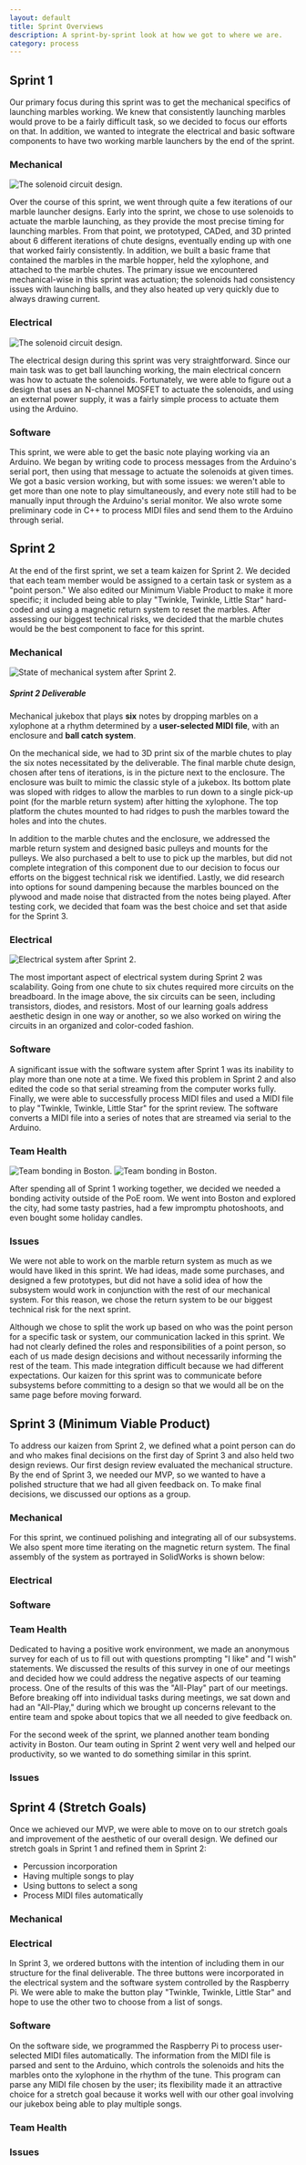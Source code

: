 ```yaml
---
layout: default
title: Sprint Overviews
description: A sprint-by-sprint look at how we got to where we are.
category: process
---
```






## Sprint 1
Our primary focus during this sprint was to get the mechanical specifics of launching marbles working. We knew that consistently launching marbles would prove to be a fairly difficult task, so we decided to focus our efforts on that. In addition, we wanted to integrate the electrical and basic software components to have two working marble launchers by the end of the sprint.


### Mechanical

![The solenoid circuit design.](media/mech1.jpg)


Over the course of this sprint, we went through quite a few iterations of our marble launcher designs. Early into the sprint, we chose to use solenoids to actuate the marble launching, as they provide the most precise timing for launching marbles. From that point, we prototyped, CADed, and 3D printed about 6 different iterations of chute designs, eventually ending up with one that worked fairly consistently. In addition, we built a basic frame that contained the marbles in the marble hopper, held the xylophone, and attached to the marble chutes. The primary issue we encountered mechanical-wise in this sprint was actuation; the solenoids had consistency issues with launching balls, and they also heated up very quickly due to always drawing current.

### Electrical

![The solenoid circuit design.](media/elec1.jpg)

The electrical design during this sprint was very straightforward. Since our main task was to get ball launching working, the main electrical concern was how to actuate the solenoids. Fortunately, we were able to figure out a design that uses an N-channel MOSFET to actuate the solenoids, and using an external power supply, it was a fairly simple process to actuate them using the Arduino.

### Software

This sprint, we were able to get the basic note playing working via an Arduino. We began by writing code to process messages from the Arduino's serial port, then using that message to actuate the solenoids at given times. We got a basic version working, but with some issues: we weren't able to get more than one note to play simultaneously, and every note still had to be manually input through the Arduino's serial monitor. We also wrote some preliminary code in C++ to process MIDI files and send them to the Arduino through serial.


## Sprint 2

At the end of the first sprint, we set a team kaizen for Sprint 2. We decided that each team member would be assigned to a certain task or system as a "point person." We also edited our Minimum Viable Product to make it more specific; it included being able to play "Twinkle, Twinkle, Little Star" hard-coded and using a magnetic return system to reset the marbles. After assessing our biggest technical risks, we decided that the marble chutes would be the best component to face for this sprint.

### Mechanical

![State of mechanical system after Sprint 2.](media/mech_sys_2.png)

##### Sprint 2 Deliverable

Mechanical jukebox that plays **six** notes by dropping marbles on a xylophone at a rhythm determined by a **user-selected MIDI file**, with an enclosure and **ball catch system**.

On the mechanical side, we had to 3D print six of the marble chutes to play the six notes necessitated by the deliverable. The final marble chute design, chosen after tens of iterations, is in the picture next to the enclosure. The enclosure was built to mimic the classic style of a jukebox. Its bottom plate was sloped with ridges to allow the marbles to run down to a single pick-up point (for the marble return system) after hitting the xylophone. The top platform the chutes mounted to had ridges to push the marbles toward the holes and into the chutes.

In addition to the marble chutes and the enclosure, we addressed the marble return system and designed basic pulleys and mounts for the pulleys. We also purchased a belt to use to pick up the marbles, but did not complete integration of this component due to our decision to focus our efforts on the biggest technical risk we identified. Lastly, we did research into options for sound dampening because the marbles bounced on the plywood and made noise that distracted from the notes being played. After testing cork, we decided that foam was the best choice and set that aside for the Sprint 3.

### Electrical

![Electrical system after Sprint 2.](media/elec_sys_2.png)

The most important aspect of electrical system during Sprint 2 was scalability. Going from one chute to six chutes required more circuits on the breadboard. In the image above, the six circuits can be seen, including transistors, diodes, and resistors. Most of our learning goals address aesthetic design in one way or another, so we also worked on wiring the circuits in an organized and color-coded fashion.

### Software

A significant issue with the software system after Sprint 1 was its inability to play more than one note at a time. We fixed this problem in Sprint 2 and also edited the code so that serial streaming from the computer works fully. Finally, we were able to successfully process MIDI files and used a MIDI file to play "Twinkle, Twinkle, Little Star" for the sprint review. The software converts a MIDI file into a series of notes that are streamed via serial to the Arduino.

### Team Health

![Team bonding in Boston.](media/team_bonding_1.png)
![Team bonding in Boston.](media/team_bonding_2.png)

After spending all of Sprint 1 working together, we decided we needed a bonding activity outside of the PoE room. We went into Boston and explored the city, had some tasty pastries, had a few impromptu photoshoots, and even bought some holiday candles.


### Issues

We were not able to work on the marble return system as much as we would have liked in this sprint. We had ideas, made some purchases, and designed a few prototypes, but did not have a solid idea of how the subsystem would work in conjunction with the rest of our mechanical system. For this reason, we chose the return system to be our biggest technical risk for the next sprint.

Although we chose to split the work up based on who was the point person for a specific task or system, our communication lacked in this sprint. We had not clearly defined the roles and responsibilities of a point person, so each of us made design decisions and without necessarily informing the rest of the team. This made integration difficult because we had different expectations. Our kaizen for this sprint was to communicate before subsystems before committing to a design so that we would all be on the same page before moving forward.

## Sprint 3 (Minimum Viable Product)

To address our kaizen from Sprint 2, we defined what a point person can do and who makes final decisions on the first day of Sprint 3 and also held two design reviews. Our first design review evaluated the mechanical structure. By the end of Sprint 3, we needed our MVP, so we wanted to have a polished structure that we had all given feedback on. To make final decisions, we discussed our options as a group.

### Mechanical

For this sprint, we continued polishing and integrating all of our subsystems. We also spent more time iterating on the magnetic return system. The final assembly of the system as portrayed in SolidWorks is shown below:


### Electrical

### Software

### Team Health

Dedicated to having a positive work environment, we made an anonymous survey for each of us to fill out with questions prompting "I like" and "I wish" statements. We discussed the results of this survey in one of our meetings and decided how we could address the negative aspects of our teaming process. One of the results of this was the "All-Play" part of our meetings. Before breaking off into individual tasks during meetings, we sat down and had an "All-Play," during which we brought up concerns relevant to the entire team and spoke about topics that we all needed to give feedback on.

For the second week of the sprint, we planned another team bonding activity in Boston. Our team outing in Sprint 2 went very well and helped our productivity, so we wanted to do something similar in this sprint.

### Issues


## Sprint 4 (Stretch Goals)

Once we achieved our MVP, we were able to move on to our stretch goals and improvement of the aesthetic of our overall design. We defined our stretch goals in Sprint 1 and refined them in Sprint 2:

- Percussion incorporation
- Having multiple songs to play
- Using buttons to select a song
- Process MIDI files automatically

### Mechanical

### Electrical

In Sprint 3, we ordered buttons with the intention of including them in our structure for the final deliverable. The three buttons were incorporated in the electrical system and the software system controlled by the Raspberry Pi. We were able to make the button play "Twinkle, Twinkle, Little Star" and hope to use the other two to choose from a list of songs.

### Software

On the software side, we programmed the Raspberry Pi to process user-selected MIDI files automatically. The information from the MIDI file is parsed and sent to the Arduino, which controls the solenoids and hits the marbles onto the xylophone in the rhythm of the tune. This program can parse any MIDI file chosen by the user; its flexibility made it an attractive choice for a stretch goal because it works well with our other goal involving our jukebox being able to play multiple songs.

### Team Health

### Issues
